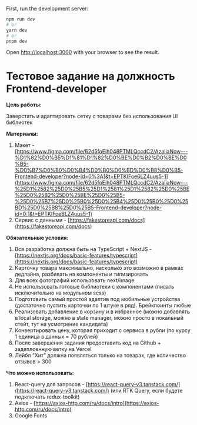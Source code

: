 First, run the development server:

```bash
npm run dev
# or
yarn dev
# or
pnpm dev
```

Open [http://localhost:3000](http://localhost:3000) with your browser to see the result.

# Тестовое задание на должность Frontend-developer

**Цель работы:**

Заверстать и адаптировать сетку с товарами без использования UI библиотек

**Материалы:**

1. Макет - [https://www.figma.com/file/62d5foEih048PTMLQccdC2/AzaliaNow---%D1%82%D0%B5%D1%81%D1%82%D0%BE%D0%B2%D0%BE%D0%B5-%D0%B7%D0%B0%D0%B4%D0%B0%D0%BD%D0%B8%D0%B5-Frontend-developer?node-id=0%3A1&t=EPTKIFoe6LZ4uus5-1](https://www.figma.com/file/62d5foEih048PTMLQccdC2/AzaliaNow---%25D1%2582%25D0%25B5%25D1%2581%25D1%2582%25D0%25BE%25D0%25B2%25D0%25BE%25D0%25B5-%25D0%25B7%25D0%25B0%25D0%25B4%25D0%25B0%25D0%25BD%25D0%25B8%25D0%25B5-Frontend-developer?node-id=0:1&t=EPTKIFoe6LZ4uus5-1)
2. Сервис с данными - [https://fakestoreapi.com/docs](https://fakestoreapi.com/docs)

**Обязательные условия:**

1. Вся разработка должна быть на TypeScript + NextJS - [https://nextjs.org/docs/basic-features/typescript](https://nextjs.org/docs/basic-features/typescript)
2. Карточку товара максимально, насколько это возможно в рамках дедлайна, разбивать на компоненты и типизировать
3. Для всех фотографий использовать next/image
4. Не использовать готовые библиотеки с компонентами (писать исключительно на модульном scss)
5. Подготовить самый простой адаптив под мобильные устройства (достаточно пустить карточки по 1 штуке в ряд). Брейкпоинты любые
6. Реализовать добавление в корзину и в избранное (можно добавлять в local storage, можно в state manager, можно просто в локальный стейт, тут на усмотрение кандидата)
7. Конвертировать цену, которая приходит с сервиса в рубли (по курсу 1 единица в данных = 70 рублей)
8. После завершения задания предоставить код на Github + задеплоенную ветку на Vercel
9. Лейбл “Хит” должна появляться только на товарах, где количество отзывов > 300

**Что можно использовать:**

1. React-query для запросов - [https://react-query-v3.tanstack.com/](https://react-query-v3.tanstack.com/) (или RTK Query, если будете подключать redux-toolkit)
2. Axios - [https://axios-http.com/ru/docs/intro](https://axios-http.com/ru/docs/intro)
3. Google Fonts

